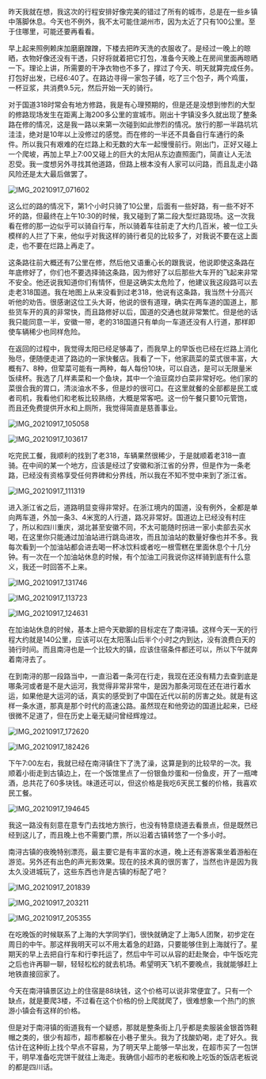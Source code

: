 昨天我就在想，我这次的行程安排好像完美的错过了所有的城市，总是在一些乡镇中落脚休息。今天也不例外，我不太可能住湖州市，因为太近了只有100公里。至于住哪里，可能还要再看看。

早上起来照例赖床加磨磨蹭蹭，下楼去把昨天洗的衣服收了。是经过一晚上的晾晒，衣物好像还没有干透，只好将就着把它打包，准备今天晚上在房间里面再晾晒一下。理论上讲，所需要的干净衣物也不多了，撑过了今天、明天就算完成任务。打包好出发，已经6:40了。在路边寻得一家包子铺，吃了三个包子，两个鸡蛋，一杯豆浆，共消费9.5元，然后开始一天的骑行。

对于国道318时常会有地方修路，我是有心理预期的，但是还是没想到惨烈的大型的修路现场发生在距离上海200多公里的宣城市。刚出十字镇没多久就出现了整条路在修的情况，这是我一路以来第一次碰到如此惨烈的情况。放行的那一半路坑坑洼洼，绝对是10年以上没修过的感觉。而在修的一半还不具备自行车通行的条件。所以我只有艰难的在烂路上和无数的大车一起慢慢前行。刚出门，正好又碰上一个爬坡，再加上早上7:00又碰上的巨大的太阳从东边直照面门，简直让人无法忍受。我一度想另外寻找其他道路，但路上根本没有人家可以问路，而且乱走小路风险还是太大最后做罢了。

![IMG_20210917_071602](https://ridemypic.oss-cn-chengdu.aliyuncs.com/rideimg/IMG_20210917_071602.jpg)

这么烂的路的情况下，第1个小时只骑了10公里，后面有一些好路，有一些不好不坏的路，但最终在上午10:30的时候，我又碰到了第二段大型烂路现场。这一次我看在修的那一边似乎可以骑自行车，所以骑着车往前走了大约几百米，被一位工头模样的人拦了下来，他似乎对我这样的骑行者见的比较多了，对我说不要在这上面走，也不要在烂路上再走了。

这条路往前大概还有7公里在修，然后他又语重心长的跟我说，他说即使这条路在年底修好了，你们也不要选择骑这条路，因为修好了以后那些大车开的飞起来非常不安全。他还说我知道你们有情怀，但是这确实太危险了，他建议我这段路可以去走老318国道。我在地图上从来没看到过老318，他说有这条路，我当然十分高兴听他的劝告。很感谢这位工头大哥，他说的很有道理，确实在两车道的国道上，那些货车开的真的非常快，而且路修好以后，国道的交通也就非常繁忙。但是他的话我只能同意一半，安徽一带，老的318国道只有单向一车道还没有人行道，那样即使车辆稀少也同样危险。

在返回的过程中，我觉得太阳已经足够毒了，而我早上的早饭也已经在烂路上消化殆尽，便随便走进了路边的一家快餐店。我看了一下，他家蔬菜的菜式很丰富，大概有7、8种，但荤菜可能有一两种，每人每份10块，可以自选，是可以无限量米饭续杯。我选了几样素菜和一个鱼块，其中一个油豆腐炒白菜非常好吃。他们家的菜很合我的胃口，清淡油水不多，但是炒的很可口。在这里就餐的全部都是民工或者司机，我看他们和老板比较熟络，大概是常客吧。这一份午餐只要10元管饱，而且还免费提供开水和上厕所，我觉得简直是慈善事业。

![IMG_20210917_105058](https://ridemypic.oss-cn-chengdu.aliyuncs.com/rideimg/IMG_20210917_105058.jpg)

![IMG_20210917_103617](https://ridemypic.oss-cn-chengdu.aliyuncs.com/rideimg/IMG_20210917_103617.jpg)

吃完民工餐，我顺利的找到了老318，车辆果然很稀少，于是就顺着老318一直骑。在中间的某一个地方，应该是经过了安徽和浙江省的分界，但是作为一条老路，已经没有资格享受任何界碑和分界线，所以我在不知不觉中来到了浙江省。

![IMG_20210917_111319](https://ridemypic.oss-cn-chengdu.aliyuncs.com/rideimg/IMG_20210917_111319.jpg)

进入浙江省之后，道路明显变得非常好。在浙江境内的国道，没有例外，全都是单向两车道，外加一条3、4米宽的人行道，路况非常好。国道边上已经没有村庄了，所以和四川重庆，湖北甚至安徽不同，不太可能随时拐进一家小卖部去买水喝，在这里你只能通过加油站进行跳岛进攻，而且加油站的数量好像也并不多。我每次看到一个加油站都会进去喝一杯冰饮料或者吃一根雪糕在里面休息个十几分钟。有一次在一个加油站休息的时候，有个加油工问我说你这样骑到底有什么意义，我还一时回答不上来。

![IMG_20210917_131746](https://ridemypic.oss-cn-chengdu.aliyuncs.com/rideimg/IMG_20210917_131746.jpg)

![IMG_20210917_113723](https://ridemypic.oss-cn-chengdu.aliyuncs.com/rideimg/IMG_20210917_113723.jpg)

![IMG_20210917_124631](https://ridemypic.oss-cn-chengdu.aliyuncs.com/rideimg/IMG_20210917_124631.jpg)

在加油站休息的时候，基本上把今天歇脚的目标定在了南浔镇。这样今天一天的行程大约就是140公里，应该可以在太阳落山后半个小时之内到达，没有浪费白天的骑行时间。而且南浔也是一个比较大的镇，应该住宿条件都还可以，所以下午就奔着南浔去了。

在到南浔的那一段路当中，一直沿着一条河在行走，我现在还没有精力去查到底是哪条河或者是不是大运河，我觉得非常非常牛，是因为那条河现在还在进行着水运，如果他是大运河的话，真实的感受到了中国在近代以前的厉害之处。就是有这样一条水道，那真是那个时代的高速公路。虽然现在和他旁边的国道比起来，已经很微不足道了，但在历史上毫无疑问曾经辉煌过。

![IMG_20210917_172620](https://ridemypic.oss-cn-chengdu.aliyuncs.com/rideimg/IMG_20210917_172620.jpg)

![IMG_20210917_182426](https://ridemypic.oss-cn-chengdu.aliyuncs.com/rideimg/IMG_20210917_182426.jpg)

下午7:00左右，我就已经在南浔镇住下了洗了澡，这算是到的比较早的一次。我顺着小街走到古镇边上，在一个饭馆里点了一份银鱼炒蛋和一份鱼皮，开了一瓶啤酒，总共花了60多块钱。味道还可以，但这价格是我吃6天民工餐的价格，我喜欢民工餐。

![IMG_20210917_194645](https://ridemypic.oss-cn-chengdu.aliyuncs.com/rideimg/IMG_20210917_194645.jpg)

我这一路没有刻意在意专门去找地方旅行，也没有特意绕道去看景点，但是既然已经到这儿了，而且晚上也不需要门票，所以沿着古镇转悠了一个多小时。

南浔古镇的夜晚特别漂亮，最主要它是有丰富的水道，晚上还有游客乘坐着游船在游览。另外还有出色的声光影效果。现在的技术真的很厉害了，当然也许是因为我太久没进城玩了，这些东西也许是古镇的标配了吧？

![IMG_20210917_201839](https://ridemypic.oss-cn-chengdu.aliyuncs.com/rideimg/IMG_20210917_201839.jpg)



![IMG_20210917_203211](https://ridemypic.oss-cn-chengdu.aliyuncs.com/rideimg/IMG_20210917_203211.jpg)

![IMG_20210917_205355](https://ridemypic.oss-cn-chengdu.aliyuncs.com/rideimg/IMG_20210917_205355.jpg)

在吃晚饭的时候联系了上海的大学同学们，很快就确定了上海5人团聚，初步定在周日的中午。那这样我明天可以不用太着急的赶路，只要能够住到上海就行了。星期天的早上去把自行车和行李托运了，然后中午可以从容的赶赴聚会，中午饭吃完之后也许再聊一聊，轻轻松松的就去机场。希望明天飞机不要晚点，我就能够赶上地铁直接回家了。

今天在南浔镇景区边上的住宿是88块钱，这个价格可以说非常便宜了。只有一个缺点，就是要爬3楼，不过看在这个价格的份上爬就爬了，很难想象一个热门的旅游小镇会有这样的价格。

但是对于南浔镇的街道我有一个疑惑，那就是整条街上几乎都是卖服装金银首饰鞋帽之类的，很少有超市，超市都躲在小巷子里头。我为了找酸奶喝，走了好久。我估计在这种街上找个早点不容易，为了明天早上能够一早出发，在超市买了一包饼干，明早准备吃完饼干就往上海走。我确信小超市的老板和晚上吃饭的饭店老板说的都是四川话。
